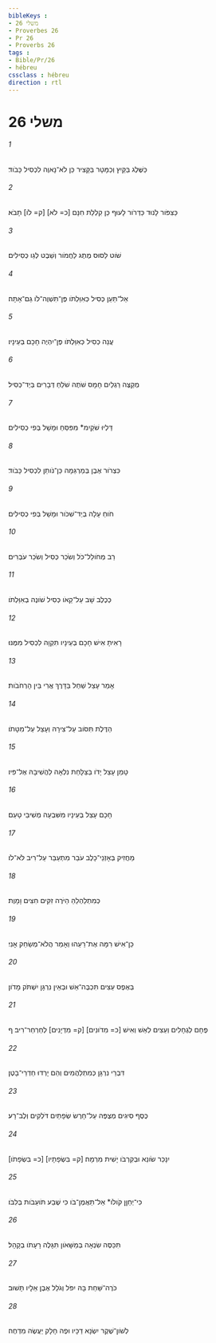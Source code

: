 ```yaml
---
bibleKeys : 
- משלי 26
- Proverbes 26
- Pr 26
- Proverbs 26
tags : 
- Bible/Pr/26
- hébreu
cssclass : hébreu
direction : rtl
---
```


# משלי 26

###### 1
כַּשֶּׁלֶג בַּקַּיִץ וְכַמָּטָר בַּקָּצִיר כֵּן לֹא־נָאוֶה לִכְסִיל כָּבֹוד׃
###### 2
כַּצִּפֹּור לָנוּד כַּדְּרֹור לָעוּף כֵּן קִלְלַת חִנָּם [כ= לֹא] [ק= לֹו] תָבֹא׃
###### 3
שֹׁוט לַסּוּס מֶתֶג לַחֲמֹור וְשֵׁבֶט לְגֵו כְּסִילִים׃
###### 4
אַל־תַּעַן כְּסִיל כְּאִוַּלְתֹּו פֶּן־תִּשְׁוֶה־לֹּו גַם־אָתָּה׃
###### 5
עֲנֵה כְסִיל כְּאִוַּלְתֹּו פֶּן־יִהְיֶה חָכָם בְּעֵינָיו׃
###### 6
מְקַצֶּה רַגְלַיִם חָמָס שֹׁתֶה שֹׁלֵחַ דְּבָרִים בְּיַד־כְּסִיל׃
###### 7
דַּלְיוּ שֹׁקַיִמ* מִפִּסֵּחַ וּמָשָׁל בְּפִי כְסִילִים׃
###### 8
כִּצְרֹור אֶבֶן בְּמַרְגֵּמָה כֵּן־נֹותֵן לִכְסִיל כָּבֹוד׃
###### 9
חֹוחַ עָלָה בְיַד־שִׁכֹּור וּמָשָׁל בְּפִי כְסִילִים׃
###### 10
רַב מְחֹולֵל־כֹּל וְשֹׂכֵר כְּסִיל וְשֹׂכֵר עֹבְרִים׃
###### 11
כְּכֶלֶב שָׁב עַל־קֵאֹו כְּסִיל שֹׁונֶה בְאִוַּלְתֹּו׃
###### 12
רָאִיתָ אִישׁ חָכָם בְּעֵינָיו תִּקְוָה לִכְסִיל מִמֶּנּוּ׃
###### 13
אָמַר עָצֵל שַׁחַל בַּדָּרֶךְ אֲרִי בֵּין הָרְחֹבֹות׃
###### 14
הַדֶּלֶת תִּסֹּוב עַל־צִירָהּ וְעָצֵל עַל־מִטָּתֹו׃
###### 15
טָמַן עָצֵל יָדֹו בַּצַּלָּחַת נִלְאָה לַהֲשִׁיבָהּ אֶל־פִּיו׃
###### 16
חָכָם עָצֵל בְּעֵינָיו מִשִּׁבְעָה מְשִׁיבֵי טָעַם׃
###### 17
מַחֲזִיק בְּאָזְנֵי־כָלֶב עֹבֵר מִתְעַבֵּר עַל־רִיב לֹּא־לֹו׃
###### 18
כְּמִתְלַהְלֵהַּ הַיֹּרֶה זִקִּים חִצִּים וָמָוֶת׃
###### 19
כֵּן־אִישׁ רִמָּה אֶת־רֵעֵהוּ וְאָמַר הֲלֹא־מְשַׂחֵק אָנִי׃
###### 20
בְּאֶפֶס עֵצִים תִּכְבֶּה־אֵשׁ וּבְאֵין נִרְגָּן יִשְׁתֹּק מָדֹון׃
###### 21
פֶּחָם לְגֶחָלִים וְעֵצִים לְאֵשׁ וְאִישׁ [כ= מִדֹונִים] [ק= מִדְיָנִים] לְחַרְחַר־רִיב׃ ף
###### 22
דִּבְרֵי נִרְגָּן כְּמִתְלַהֲמִים וְהֵם יָרְדוּ חַדְרֵי־בָטֶן׃
###### 23
כֶּסֶף סִיגִים מְצֻפֶּה עַל־חָרֶשׂ שְׂפָתַיִם דֹּלְקִים וְלֶב־רָע׃
###### 24
[כ= בִּשְׂפָתֹו] [ק= בִּשְׂפָתָיו] יִנָּכֵר שֹׂונֵא וּבְקִרְבֹּו יָשִׁית מִרְמָה׃
###### 25
כִּי־יְחַןֵּן קֹולֹו* אַל־תַּאֲמֶן־בֹּו כִּי שֶׁבַע תֹּועֵבֹות בְּלִבֹּו׃
###### 26
תִּכַּסֶּה שִׂנְאָה בְּמַשָּׁאֹון תִּגָּלֶה רָעָתֹו בְקָהָל׃
###### 27
כֹּרֶה־שַּׁחַת בָּהּ יִפֹּל וְגֹלֵל אֶבֶן אֵלָיו תָּשׁוּב׃
###### 28
לְשֹׁון־שֶׁקֶר יִשְׂנָא דַכָּיו וּפֶה חָלָק יַעֲשֶׂה מִדְחֶה׃
